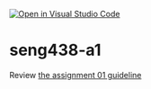 [![Open in Visual Studio Code](https://classroom.github.com/assets/open-in-vscode-2e0aaae1b6195c2367325f4f02e2d04e9abb55f0b24a779b69b11b9e10269abc.svg)](https://classroom.github.com/online_ide?assignment_repo_id=17884744&assignment_repo_type=AssignmentRepo)
# seng438-a1

Review [the assignment 01 guideline](seng438-a1.md) 
